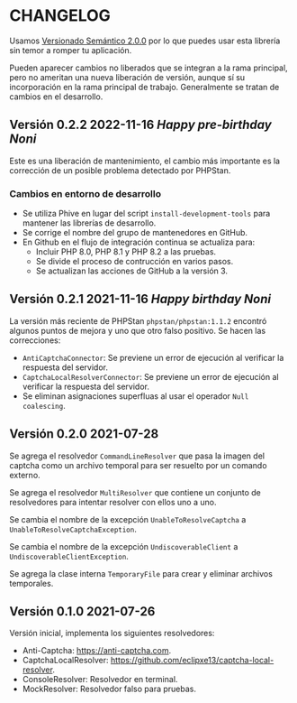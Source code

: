 # CHANGELOG

Usamos [Versionado Semántico 2.0.0](SEMVER.md) por lo que puedes usar esta librería sin temor a romper tu aplicación.

Pueden aparecer cambios no liberados que se integran a la rama principal, pero no ameritan una nueva liberación de
versión, aunque sí su incorporación en la rama principal de trabajo. Generalmente se tratan de cambios en el desarrollo.

## Versión 0.2.2 2022-11-16 *Happy pre-birthday Noni*

Este es una liberación de mantenimiento, el cambio más importante es la corrección de un posible problema
detectado por PHPStan.

### Cambios en entorno de desarrollo

- Se utiliza Phive en lugar del script `install-development-tools` para mantener las librerías de desarrollo.
- Se corrige el nombre del grupo de mantenedores en GitHub.
- En Github en el flujo de integración continua se actualiza para:
  - Incluir PHP 8.0, PHP 8.1 y PHP 8.2 a las pruebas.
  - Se divide el proceso de contrucción en varios pasos.
  - Se actualizan las acciones de GitHub a la versión 3.

## Versión 0.2.1 2021-11-16 *Happy birthday Noni*

La versión más reciente de PHPStan `phpstan/phpstan:1.1.2` encontró algunos puntos de mejora
y uno que otro falso positivo. Se hacen las correcciones:

- `AntiCaptchaConnector`: Se previene un error de ejecución al verificar la respuesta del servidor.
- `CaptchaLocalResolverConnector`: Se previene un error de ejecución al verificar la respuesta del servidor.
- Se eliminan asignaciones superfluas al usar el operador `Null coalescing`.

## Versión 0.2.0 2021-07-28

Se agrega el resolvedor `CommandLineResolver` que pasa la imagen del captcha como un archivo temporal
para ser resuelto por un comando externo.

Se agrega el resolvedor `MultiResolver` que contiene un conjunto de resolvedores para intentar resolver
con ellos uno a uno.

Se cambia el nombre de la excepción `UnableToResolveCaptcha` a `UnableToResolveCaptchaException`.

Se cambia el nombre de la excepción `UndiscoverableClient` a `UndiscoverableClientException`.

Se agrega la clase interna `TemporaryFile` para crear y eliminar archivos temporales.

## Versión 0.1.0 2021-07-26

Versión inicial, implementa los siguientes resolvedores:

- Anti-Captcha: <https://anti-captcha.com>.
- CaptchaLocalResolver: <https://github.com/eclipxe13/captcha-local-resolver>.
- ConsoleResolver: Resolvedor en terminal.
- MockResolver: Resolvedor falso para pruebas.
